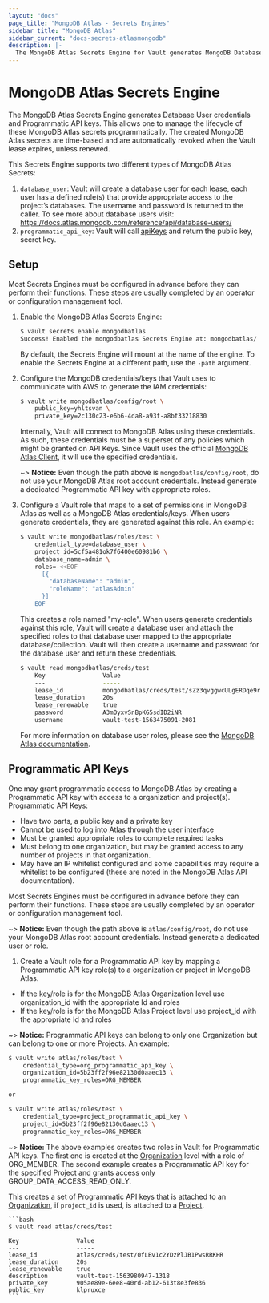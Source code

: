 ```yaml
---
layout: "docs"
page_title: "MongoDB Atlas - Secrets Engines"
sidebar_title: "MongoDB Atlas"
sidebar_current: "docs-secrets-atlasmongodb"
description: |-
  The MongoDB Atlas Secrets Engine for Vault generates MongoDB Database User Credentials and Programmatic API Keys dynamically.
---
```


# MongoDB Atlas Secrets Engine

The MongoDB Atlas Secrets Engine generates Database User credentials and Programmatic API keys. 
This allows one to manage the lifecycle of these MongoDB Atlas secrets programmatically. The 
created MongoDB Atlas secrets are time-based and are automatically revoked when the Vault lease expires, unless renewed.

This Secrets Engine supports two different types of MongoDB Atlas Secrets:

1. `database_user`: Vault will create a database user for each lease, each user has a defined role(s) that provide appropriate access to the project’s databases. The username and password is returned to the caller. To see more about database users visit: https://docs.atlas.mongodb.com/reference/api/database-users/
2. `programmatic_api_key`: Vault will call
   [apiKeys](https://docs.atlas.mongodb.com/reference/api/apiKeys-orgs-create-one/)
   and return the public key, secret key.

## Setup

Most Secrets Engines must be configured in advance before they can perform their
functions. These steps are usually completed by an operator or configuration
management tool.

1. Enable the MongoDB Atlas Secrets Engine:

    ```bash
    $ vault secrets enable mongodbatlas
    Success! Enabled the mongodbatlas Secrets Engine at: mongodbatlas/
    ```

    By default, the Secrets Engine will mount at the name of the engine. To
    enable the Secrets Engine at a different path, use the `-path` argument.

1. Configure the MongoDB credentials/keys that Vault uses to communicate with AWS to generate
the IAM credentials:

    ```bash
    $ vault write mongodbatlas/config/root \
        public_key=yhltsvan \
        private_key=2c130c23-e6b6-4da8-a93f-a8bf33218830
    ```

    Internally, Vault will connect to MongoDB Atlas using these credentials. As such,
    these credentials must be a superset of any policies which might be granted
    on API Keys. Since Vault uses the official [MongoDB Atlas Client](https://github.com/mongodb/go-client-mongodb-atlas), it will use the specified credentials. 

    ~> **Notice:** Even though the path above is `mongodbatlas/config/root`, do not use
    your MongoDB Atlas root account credentials. Instead generate a dedicated Programmatic API key with appropriate roles.

1. Configure a Vault role that maps to a set of permissions in MongoDB Atlas as well as 
   a MongoDB Atlas credentials/keys. When users generate credentials, they are generated
   against this role. An example:

    ```bash
    $ vault write mongodbatlas/roles/test \
        credential_type=database_user \
        project_id=5cf5a481ok7f6400e60981b6 \
        database_name=admin \
        roles=-<<EOF
          [{
            "databaseName": "admin",
            "roleName": "atlasAdmin"
          }]
        EOF
    ```

    This creates a role named "my-role". When users generate credentials against
    this role, Vault will create a database user and attach the specified roles to that
    database user mapped to the appropriate database/collection. Vault will then create 
    a username and password for the database user and return these credentials.

    ```bash
    $ vault read mongodbatlas/creds/test
        Key                Value
        ---                -----
        lease_id           mongodbatlas/creds/test/sZz3qvggwcULgERDqe9r151h
        lease_duration     20s
        lease_renewable    true
        password           A3mOyxvSnBpKG5sdID2iNR
        username           vault-test-1563475091-2081
    ```

    For more information on database user roles, please see the
    [MongoDB Atlas documentation](https://docs.atlas.mongodb.com/reference/api/database-users-create-a-user/).

## Programmatic API Keys


  One may grant programmatic access to MongoDB Atlas by creating a Programmatic API key with access to a organization and project(s).
  Programmatic API Keys:
  - Have two parts, a public key and a private key
  - Cannot be used to log into Atlas through the user interface
  - Must be granted appropriate roles to complete required tasks
  - Must belong to one organization, but may be granted access to any number of projects in that organization.
  - May have an IP whitelist configured and some capabilities may require a whitelist to be configured (these are noted in the MongoDB Atlas API documentation).



  Most Secrets Engines must be configured in advance before they can perform their
  functions. These steps are usually completed by an operator or configuration
  management tool.


  ~> **Notice:** Even though the path above is `atlas/config/root`, do not use
  your MongoDB Atlas root account credentials. Instead generate a dedicated user or
  role.


1. Create a Vault role for a Programmatic API key by mapping a Programmatic API key role(s) to a organization or project in MongoDB Atlas.
- If the key/role is for the MongoDB Atlas Organization level use organization_id with the appropriate Id and roles
- If the key/role is for the MongoDB Atlas Project level use project_id with the appropriate Id and roles

~> **Notice:** Programmatic API keys can belong to only one Organization but can belong to one or more Projects. An example:

```bash
$ vault write atlas/roles/test \
    credential_type=org_programmatic_api_key \
    organization_id=5b23ff2f96e82130d0aaec13 \
    programmatic_key_roles=ORG_MEMBER

or

$ vault write atlas/roles/test \
    credential_type=project_programmatic_api_key \
    project_id=5b23ff2f96e82130d0aaec13 \
    programmatic_key_roles=ORG_MEMBER
```

  ~> **Notice:**  The above examples creates two roles in Vault for Programmatic API keys. The first one is created at the [Organization](https://docs.atlas.mongodb.com/configure-api-access/) level with a role of ORG_MEMBER. The second example creates a Programmatic API key for the specified Project and grants access only GROUP_DATA_ACCESS_READ_ONLY.

   This creates a set of Programmatic API keys that is attached to an [Organization](https://docs.atlas.mongodb.com/configure-api-access/#view-the-details-of-an-api-key-in-an-organization), if `project_id` is used, is attached to a [Project](https://docs.atlas.mongodb.com/configure-api-access/#manage-programmatic-access-to-a-project).

    ```bash 
    $ vault read atlas/creds/test

    Key                Value
    ---                -----
    lease_id           atlas/creds/test/0fLBv1c2YDzPlJB1PwsRRKHR
    lease_duration     20s
    lease_renewable    true
    description        vault-test-1563980947-1318
    private_key        905ae89e-6ee8-40rd-ab12-613t8e3fe836
    public_key         klpruxce
    ```

